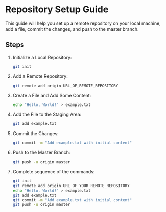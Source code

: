 # Repository Setup Guide

This guide will help you set up a remote repository on your local machine, add a file, commit the changes, and push to the master branch.

## Steps

1. Initialize a Local Repository:
   ```bash
   git init
   ```

2. Add a Remote Repository:
   ```bash
   git remote add origin URL_OF_REMOTE_REPOSITORY
   ```

3. Create a File and Add Some Content:
   ```bash
   echo "Hello, World!" > example.txt
   ```

4. Add the File to the Staging Area:
   ```bash
   git add example.txt
   ```

5. Commit the Changes:
   ```bash
   git commit -m "Add example.txt with initial content"
   ```

6. Push to the Master Branch:
   ```bash
   git push -u origin master
   ```

7. Complete sequence of the commands:
   ```bash
   git init
   git remote add origin URL_OF_YOUR_REMOTE_REPOSITORY
   echo "Hello, World!" > example.txt
   git add example.txt
   git commit -m "Add example.txt with initial content"
   git push -u origin master
   ```
